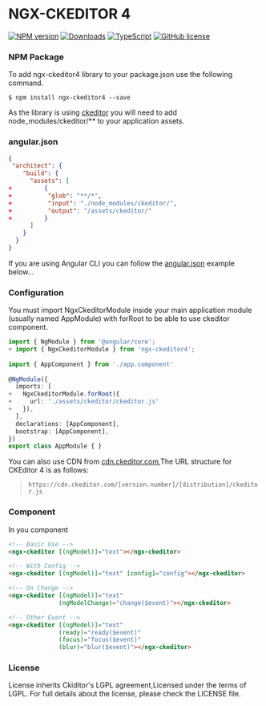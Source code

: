 # NGX-CKEDITOR 4

[![NPM version](https://badge.fury.io/js/ngx-ckeditor4.png)](http://badge.fury.io/js/ngx-ckeditor4)
[![Downloads](https://img.shields.io/npm/dm/ngx-ckeditor4.svg?style=flat-square)](https://www.npmjs.com/package/ngx-ckeditor4)
[![TypeScript](https://img.shields.io/badge/%3C%2F%3E-TypeScript-blue.svg)](https://www.typescriptlang.org/)
[![GitHub license](https://img.shields.io/badge/license-LGPL2.1-blue.svg)](https://raw.githubusercontent.com/kainonly/ngx-ckeditor4.js/master/LICENSE)

### NPM Package

To add ngx-ckeditor4 library to your package.json use the following command.

```shell
$ npm install ngx-ckeditor4 --save
```

As the library is using [ckeditor](https://ckeditor.com/docs/ckeditor4/latest/index.html) you will need to add node_modules/ckeditor/** to your application assets.

### angular.json

```json
{
 "architect": {
    "build": {
      "assets": [
+         {
+          "glob": "**/*",
+          "input": "./node_modules/ckeditor/",
+          "output": "/assets/ckeditor/"
+         }
      ]
    }
  }
}
```

If you are using Angular CLI you can follow the [angular.json](https://cli.angular.io/) example below...

### Configuration

You must import NgxCkeditorModule inside your main application module (usually named AppModule) with forRoot to be able to use ckeditor component.

```typescript
import { NgModule } from '@angular/core';
+ import { NgxCkeditorModule } from 'ngx-ckeditor4';
 
import { AppComponent } from './app.component'
 
@NgModule({
  imports: [
+   NgxCkeditorModule.forRoot({
+     url: './assets/ckeditor/ckeditor.js'
+   }),
  ],
  declarations: [AppComponent],
  bootstrap: [AppComponent],
})
export class AppModule { }
```

You can also use CDN from [cdn.ckeditor.com](http://cdn.ckeditor.com/),The URL structure for CKEditor 4 is as follows:

> `https://cdn.ckeditor.com/[version.number]/[distribution]/ckeditor.js`

### Component

In you component

```html
<!-- Basic Use -->
<ngx-ckeditor [(ngModel)]="text"></ngx-ckeditor>

<!-- With Config -->
<ngx-ckeditor [(ngModel)]="text" [config]="config"></ngx-ckeditor>

<!-- On Change -->
<ngx-ckeditor [(ngModel)]="text" 
              (ngModelChange)="change($event)"></ngx-ckeditor>

<!-- Other Event -->
<ngx-ckeditor [(ngModel)]="text" 
              (ready)="ready($event)"
              (focus)="focus($event)"
              (blur)="blur($event)"></ngx-ckeditor>
```

### License

License inherits Ckiditor's LGPL agreement,Licensed under the terms of LGPL. For full details about the license, please check the LICENSE file.
